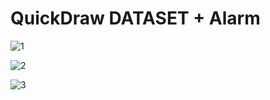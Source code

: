 # QuickDraw DATASET + Alarm

![1](https://github.com/Goongam/quickdraw-alarm/assets/59019137/a1d5025a-b9e0-4e93-8804-63d8130bf7c7)

![2](https://github.com/Goongam/quickdraw-alarm/assets/59019137/0c419b5f-805e-4cba-92ab-304fb627b391)


![3](https://github.com/Goongam/quickdraw-alarm/assets/59019137/0dcabad9-4bf6-42eb-abbd-a969f41f2215)
